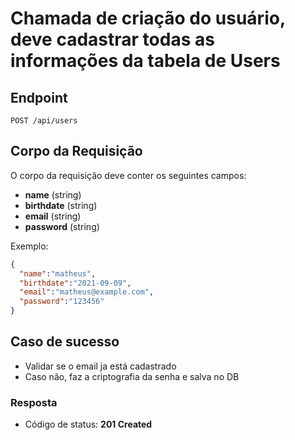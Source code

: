 # Chamada de criação do usuário, deve cadastrar todas as informações da tabela de Users

## Endpoint

`POST /api/users`

## Corpo da Requisição

O corpo da requisição deve conter os seguintes campos:

- **name** (string)
- **birthdate** (string)
- **email** (string)
- **password** (string)

Exemplo:

```json
{
  "name":"matheus",
  "birthdate":"2021-09-09",
  "email":"matheus@example.com",
  "password":"123456"
}
```

## Caso de sucesso

- Validar se o email ja está cadastrado
- Caso não, faz a criptografia da senha e salva no DB

### Resposta

- Código de status: **201 Created**